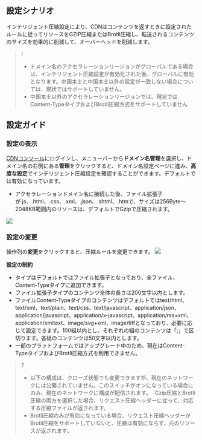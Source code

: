 
## 設定シナリオ
インテリジェント圧縮設定により、CDNはコンテンツを返すときに設定されたルールに従ってリソースをGZIP圧縮またはBrotli圧縮し、転送されるコンテンツのサイズを効果的に削減して、オーバーヘッドを削減します。

> ! 
> - ドメイン名のアクセラレーションリージョンがグローバルである場合は、インテリジェント圧縮設定が有効化された後、グローバルに有効となります。中国本土と中国本土以外の設定が一致しない場合については、現状ではサポートしていません。
> - 中国本土以外のアクセラレーションリージョンでは、現状ではContent-TypeタイプおよびBrotli圧縮方式をサポートしていません


## 設定ガイド
### 設定の表示
[CDNコンソール](https://console.cloud.tencent.com/cdn)にログインし、メニューバーから**ドメイン名管理**を選択し、ドメイン名の右側にある**管理**をクリックすると、ドメイン名設定ページに進み、**高度な設定**でインテリジェント圧縮設定を確認することができます。デフォルトでは有効になっています。
- アクセラレーションドメイン名に接続した後、ファイル拡張子が.js、.html、.css、.xml、.json、.shtml、.htmで、サイズは256Byte～2048KB範囲内のリソースは、デフォルトでGzipで圧縮されます。

![](https://main.qcloudimg.com/raw/db292e0fcc2a0d993b72117756c76b63.png)

###  設定の変更
操作列の**変更**をクリックすると、圧縮ルールを変更できます。
![](https://main.qcloudimg.com/raw/887c62b7a53f6193f061ffc14b372de2.png)

**設定の制約**
- タイプはデフォルトではファイル拡張子となっており、全ファイル、Content-Typeタイプに追加できます。
- ファイル拡張子タイプのコンテンツ全体の長さは200文字以内とします。
- ファイルContent-Typeタイプのコンテンツはデフォルトではtext/html、text/xml、text/plain、text/css、text/javascript、application/json、application/javascript、application/x-javascript、application/rss+xml、application/xmltext、image/svg+xml、image/tiffとなっており、必要に応じて設定できます。100組以内とし、それぞれの組のコンテンツは「;」で区切ります。各組のコンテンツは50文字以内とします。
- 一部のプラットフォームではアップグレード中のため、現在はContent-TypeタイプおよびBrotli圧縮方式を利用できません。


>? 
> - 以下の構成は、クローズ状態でも変更できますが、現在のネットワークには公開されていません。このスイッチがオンになっている場合にのみ、現在のネットワークに構成が配信されます。
> -Gzip圧縮とBrotli圧縮の両方を選択した場合、リクエスト圧縮ヘッダーに従って、対応する圧縮ファイルが返されます。
> - Brotli圧縮のみが有効になっている場合、リクエスト圧縮ヘッダーがBrotli圧縮をサポートしていないと、圧縮は有効にならず、元のリソースが返されます。


